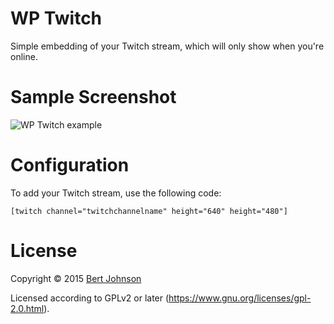 WP Twitch
=========

Simple embedding of your Twitch stream, which will only show when you're online.

Sample Screenshot
=================

![WP Twitch example](http://wordpresscontent.azurewebsites.net/bertjohnson_com/wp-content/uploads/sites/2/2015/10/wp-twitch.png)

Configuration
=============

To add your Twitch stream, use the following code:

	[twitch channel="twitchchannelname" height="640" height="480"]

License
=======

Copyright © 2015 [Bert Johnson](https://bertjohnson.com)

Licensed according to GPLv2 or later (https://www.gnu.org/licenses/gpl-2.0.html).

